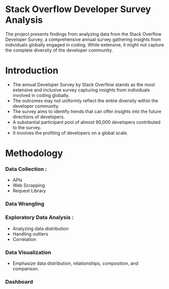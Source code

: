 # Stack Overflow Developer Survey Analysis
The project presents findings from analyzing data from the Stack Overflow Developer Survey, a comprehensive annual survey gathering insights from individuals globally engaged in coding. While extensive, it might not capture the complete diversity of the developer community.

# Introduction
- The annual Developer Survey by Stack Overflow stands as the most extensive and inclusive survey capturing
insights from individuals involved in coding globally.
- The outcomes may not uniformly reflect the entire diversity within the developer community.
- The survey aims to identify trends that can offer insights into the future directions of developers.
- A substantial participant pool of almost 90,000 developers contributed to the survey.
- It involves the profiling of developers on a global scale.

# Methodology
### Data Collection :
- APIs
- Web Scrapping
- Request Library
### Data Wrangling
### Exploratory Data Analysis :
- Analyzing data distribution
- Handling outliers
- Correlation
### Data Visualization
- Emphasize data distribution, relationships, composition,
and comparison.
### Dashboard
